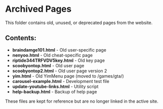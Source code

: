 # Archived Pages

This folder contains old, unused, or deprecated pages from the website.

## Contents:
- **braindamge101.html** - Old user-specific page
- **nenyoo.html** - Old cheat-specific page
- **riptide344TRFVDV5key.html** - Old key page
- **scoobyontop.html** - Old user page
- **scoobyontop2.html** - Old user page version 2
- **yim.html** - Old YimMenu page (moved to /games/gta/)
- **carousel-example.html** - Development test file
- **update-youtube-links.html** - Utility script
- **help-backup.html** - Backup of help page

These files are kept for reference but are no longer linked in the active site.
